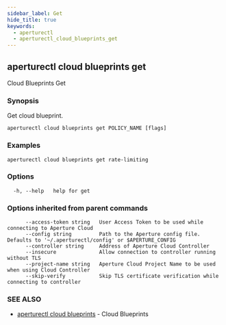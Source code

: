 ```yaml
---
sidebar_label: Get
hide_title: true
keywords:
  - aperturectl
  - aperturectl_cloud_blueprints_get
---
```


<!-- markdownlint-disable -->

## aperturectl cloud blueprints get

Cloud Blueprints Get

### Synopsis

Get cloud blueprint.

```
aperturectl cloud blueprints get POLICY_NAME [flags]
```

### Examples

```
aperturectl cloud blueprints get rate-limiting
```

### Options

```
  -h, --help   help for get
```

### Options inherited from parent commands

```
      --access-token string   User Access Token to be used while connecting to Aperture Cloud
      --config string         Path to the Aperture config file. Defaults to '~/.aperturectl/config' or $APERTURE_CONFIG
      --controller string     Address of Aperture Cloud Controller
      --insecure              Allow connection to controller running without TLS
      --project-name string   Aperture Cloud Project Name to be used when using Cloud Controller
      --skip-verify           Skip TLS certificate verification while connecting to controller
```

### SEE ALSO

- [aperturectl cloud blueprints](/reference/aperture-cli/aperturectl/cloud/blueprints/blueprints.md) - Cloud Blueprints
